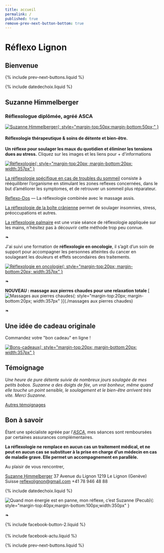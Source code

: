 ```yaml
---
title: accueil
permalink: /
published: true
remove-prev-next-button-bottom: true
---
```


# Réflexo Lignon

## Bienvenue

{% include prev-next-buttons.liquid %}

{% include datedechoix.liquid %}

## Suzanne Himmelberger
### Réflexologue diplômée, agréé ASCA ###

[![Suzanne Himmelberger](./images/suzanne-himmelberger-3.jpg){: style="margin-top:50px;margin-bottom:50px;" }](./presentation)

#### Réflexologie thérapeutique & soins de détente et bien-être.

**Un réflexe pour soulager les maux du quotidien et éliminer les tensions dues au stress.**
Cliquez sur les images et les liens pour + d'informations

[![Réflexologie](./images/pieds.jpg){: style="margin-top:20px; margin-bottom:20px; width:357px" }](./reflexologie)


[La réflexologie spécifique en cas de troubles du sommeil](./reflexologie) consiste à rééquilibrer l’organisme en stimulant les zones reflexes concernées, dans le but d’améliorer les symptomes, et de retrouver un sommeil plus réparateur.

[Reflexo-Dos](./autres_soins) — La réflexologie combinée avec le massage assis.

[La réflexologie de la boîte crânienne](./autres_soins) permet de soulager insomnies, stress, préoccupations et autres.

[La réflexologie palmaire](./autres_soins) est une vraie séance de réflexologie appliquée sur les mains, n’hésitez pas à découvrir cette méthode trop peu connue.


❧

J'ai suivi une formation de **réflexologie en oncologie**, il s’agit d’un soin de support pour accompagner les personnes atteintes du cancer en soulageant les douleurs et effets secondaires des traitements.

[![Réflexologie en oncologie](./images/onco-site.jpeg){: style="margin-top:20px; margin-bottom:20px; width:357px" }](./oncologie)


❧


**NOUVEAU : massage aux pierres chaudes pour une relaxation totale**
[![Massages aux pierres chaudes](./images/wellness2.jpg){: style="margin-top:20px; margin-bottom:20px; width:357px" }](./massages aux pierres chaudes)


❧


## Une idée de cadeau originale 


Commandez votre "bon cadeau" en ligne !


[![Bons-cadeaux](./images/bon-cadeau.jpg){: style="margin-top:20px; margin-bottom:20px; width:357px" }](./bons-cadeaux)


## Témoignage

*Une heure de pure détente suivie de nombreux jours soulagée de mes petits bobos. Suzanne a des doigts de fée, un vrai bonheur, même quand elle touche un point sensible, le soulagement et le bien-être arrivent très vite. Merci Suzanne.*

[Autres témoignages](./temoignages)




## Bon à savoir

Étant une spécialiste agréée par l’[*ASCA*](http://www.asca.ch/dc.aspx?content=Assureurs_conventionnes), mes séances sont remboursées par certaines assurances complémentaires.

**La réflexologie ne remplace en aucun cas un traitement médical, et ne peut en aucun cas se substituer à la prise en charge d’un médecin en cas de maladie grave. Elle permet un accompagnement en parallèle.**

Au plaisir de vous rencontrer,

[Suzanne Himmelberger](./presentation)
37 Avenue du Lignon
1219 Le Lignon (Genève)
Suisse
[reflexolignon@gmail.com](mailto:reflexolignon@gmail.com)
<i class="fa fa-mobile"></i> +41 78 946 48 88

{% include datedechoix.liquid %}

![Quand mon énergie est en panne, mon réflexe, c’est Suzanne (Pecub)](./images/pecub-555x742.jpg){: style="margin-top:40px;margin-bottom:100px;width:350px" }

❧

{% include facebook-button-2.liquid %}

<div style="margin-top: 20px"></div>

{% include facebook-actu.liquid %}

{% include prev-next-buttons.liquid %}

